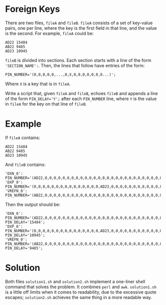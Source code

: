 # Foreign Keys

There are two files, `fileA` and `fileB`. `fileA` consists of a set of key-value pairs, one per line, where the key is the first field in that line, and the value is the second. For example, `fileA` could be:

```
AD22 15484
AB22 9485
AD23 10945
```

`fileB` is divided into sections. Each section starts with a line of the form `'SECTION_NAME':`. Then, the lines that follow have entries of the form:

```
PIN_NUMBER='(0,0,0,0,0,...,0,X,0,0,0,0,0,0,0...)';
```

Where `X` is a key that is in `fileA`.

Write a script that, given `fileA` and `fileB`, echoes `fileB` and appends a line of the form `PIN_DELAY='Y';` after each `PIN_NUMBER` line, where `Y` is the value in `fileA` for the key on that line of `fileB`.

# Example

If `fileA` contains:

```
AD22 15484
AB22 9485
AD23 10945
```

And `fileB` contains:

```
'DXN_0':
PIN_NUMBER='(AD22,0,0,0,0,0,0,0,0,0,0,0,0,0,0,0,0,0,0,0,0,0,0,0,0,0,0,0,0,0,0,0,0,0,0)';
'DXP_0':
PIN_NUMBER='(0,0,0,0,0,0,0,0,0,0,0,0,0,0,0,AD23,0,0,0,0,0,0,0,0,0,0,0,0,0,0,0,0,0,0,0)';
'VREFN_0':
PIN_NUMBER='(AB22,0,0,0,0,0,0,0,0,0,0,0,0,0,0,0,0,0,0,0,0,0,0,0,0,0,0,0,0,0,0,0,0,0,0)';
```

Then the output should be:

```
'DXN_0':
PIN_NUMBER='(AD22,0,0,0,0,0,0,0,0,0,0,0,0,0,0,0,0,0,0,0,0,0,0,0,0,0,0,0,0,0,0,0,0,0,0)';
PIN_DELAY='15484';
'DXP_0':
PIN_NUMBER='(0,0,0,0,0,0,0,0,0,0,0,0,0,0,0,AD23,0,0,0,0,0,0,0,0,0,0,0,0,0,0,0,0,0,0,0)';
PIN_DELAY='10945';
'VREFN_0':
PIN_NUMBER='(AB22,0,0,0,0,0,0,0,0,0,0,0,0,0,0,0,0,0,0,0,0,0,0,0,0,0,0,0,0,0,0,0,0,0,0)';
PIN_DELAY='9485';
```

# Solution

Both files `solution1.sh` and `solution2.sh` implement a one-liner shell command that solves the problem. It combines `perl` and `awk`. `solution1.sh` is a little off limits when it comes to readability, due to the excessive quote escapes; `solution2.sh` achieves the same thing in a more readable way.
